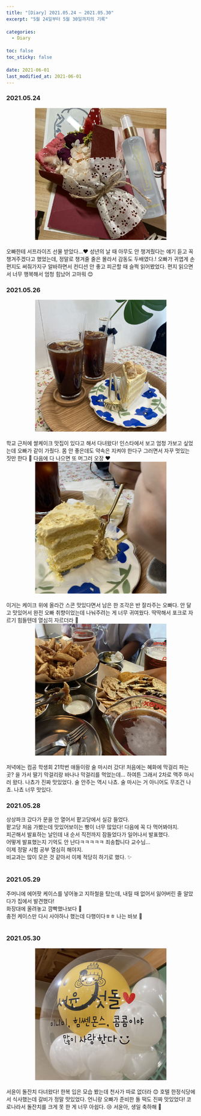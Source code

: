```yaml
---
title: "[Diary] 2021.05.24 ~ 2021.05.30"
excerpt: "5월 24일부터 5월 30일까지의 기록"

categories:
  - Diary

toc: false
toc_sticky: false
 
date: 2021-06-01
last_modified_at: 2021-06-01
---
```



### 2021.05.24  

<center><img src="/assets/images/21052701/21052701_1.jpg" width="350"></center>  

<br>
오빠한테 서프라이즈 선물 받았다...❤  
성년의 날 때 아무도 안 챙겨줬다는 얘기 듣고 꼭 챙겨주겠다고 했었는데, 정말로 챙겨줄 줄은 몰라서 감동도 두배였다.!  
오빠가 귀엽게 손편지도 써줘가지구 알바하면서 컨디션 안 좋고 피곤할 때 슬쩍 읽어봤었다.  
편지 읽으면서 너무 행복해서 엄청 힘났어 고마워 😊  
<br>

### 2021.05.26  

<center><img src="/assets/images/21052701/21052701_2.jpg" width="350"></center>  

<br>
학교 근처에 쌀케이크 맛집이 있다고 해서 다녀왔다!  
인스타에서 보고 엄청 가보고 싶었는데 오빠가 같이 가줬다.  
몸 안 좋은데도 약속은 지켜야 한다구 그러면서 자꾸 멋있는 짓만 한다 👀  
다음에 다 나으면 또 머그러 오장 ❤  
<br>

<center><img src="/assets/images/21052701/21052701_3.jpg" width="350"></center>  

<br>
이거는 케이크 위에 올라간 스콘 맛있다면서 남은 한 조각은 반 잘라주는 오빠다.  
안 달고 맛있어서 완전 오빠 취향이었는데 나눠주려는 게 너무 귀여웠다.  
딱딱해서 포크로 자르기 힘들텐데 열심히 자르더라 🍴  
<br>

<center><img src="/assets/images/21052701/21052701_4.jpg" width="350"></center>  

<br>
저녁에는 컴공 학생회 21학번 애들이랑 술 마시러 갔다!  
처음에는 혜화에 막걸리 파는 곳? 을 가서 딸기 막걸리랑 바나나 막걸리를 먹었는데...  
하여튼 그래서 2차로 맥주 마시러 왔다.  
나쵸가 진짜 맛있었다. 술 안주는 역시 나쵸. 술 마시는 거 아니어도 무조건 나쵸. 나쵸 너무 맛있다.  
<br>

### 2021.05.28  

상상파크 갔다가 문을 안 열어서 팥고당에서 실강 들었다.  
팥고당 처음 가봤는데 맛있어보이는 빵이 너무 많았다! 다음에 꼭 다 먹어봐야지.  
피곤해서 발표하는 날인데 내 순서 직전까지 잠들었다가 일어나서 발표했다.  
어떻게 발표했는지 기억도 안 난다ㅋㅋㅋㅋㅋ 죄송합니다 교수님...  
이제 정말 시험 공부 열심히 해야지.  
비교과는 많이 모은 것 같아서 이제 적당히 하기로 했다. ✨  
<br>

### 2021.05.29  

주머니에 에어팟 케이스를 넣어놓고 지하철을 탔는데, 내릴 때 없어서 잃어버린 줄 알았다가 집에서 발견했다!  
화장대에 올려놓고 깜빡했나보다 🤔  
충전 케이스만 다시 사야하나 했는데 다행이다ㅎㅎ 나는 바보 🤪  
<br>

### 2021.05.30  

<center><img src="/assets/images/21052701/21052701_5.jpg" width="350"></center>  

<br>
서윤이 돌잔치 다녀왔다!  
한복 입은 모습 봤는데 천사가 따로 없더라 😊  
호텔 한정식당에서 식사했는데 갈비가 정말 맛있었다.  
언니랑 오빠가 준비한 돌 떡도 진짜 맛있었다!  
코로나라서 돌잔치를 크게 못 한 게 너무 아쉽다. 😢  
서윤아, 생일 축하해 🎉  
<br>